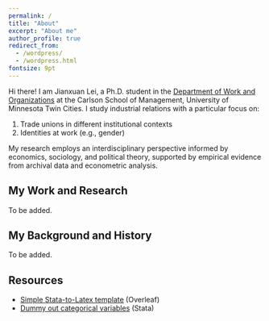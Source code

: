 ```yaml
---
permalink: /
title: "About"
excerpt: "About me"
author_profile: true
redirect_from: 
  - /wordpress/
  - /wordpress.html
fontsize: 9pt
---
```


Hi there! I am Jianxuan Lei, a Ph.D. student in the [Department of Work and Organizations](https://carlsonschool.umn.edu/departments/work-organizations-department) at the Carlson School of Management, University of Minnesota Twin Cities. I study industrial relations with a particular focus on:

1. Trade unions in different institutional contexts
2. Identities at work (e.g., gender)
      
My research employs an interdisciplinary perspective informed by economics, sociology, and political theory, supported by empirical evidence from archival data and econometric analysis.

## My Work and Research
To be added.

## My Background and History
To be added.

## Resources
* [Simple Stata-to-Latex template](https://www.overleaf.com/read/kfxrxfbqsytm) (Overleaf)
* [Dummy out categorical variables](https://jianxuan-lei.github.io/posts/2022/10/dummyout/) (Stata)
